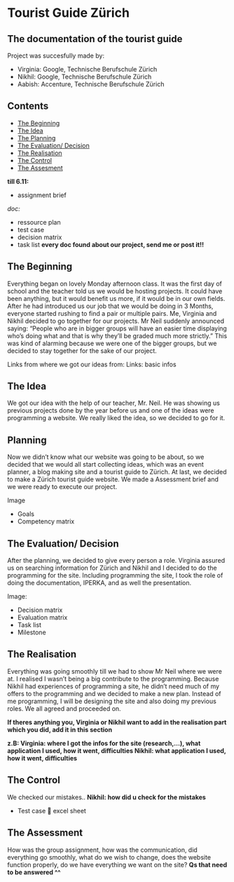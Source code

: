 # Tourist Guide Zürich
## The documentation of the tourist guide

Project was succesfully made by:
- Virginia: Google, Technische Berufschule Zürich
- Nikhil: Google, Technische Berufschule Zürich
- Aabish: Accenture, Technische Berufschule Zürich

## Contents
- [The Beginning](#thebeginning)
- [The Idea](#theidea)
- [The Planning](#theplanning)
- [The Evaluation/ Decision](#theevalanddec)
- [The Realisation](#therealisation)
- [The Control](#thecontrol)
- [The Assesment](#theassesment)


**till 6.11:**
- assignment brief

*doc:*
- ressource plan 
- test case
- decision matrix
- task list
**every doc found about our project, send me or post it!!**

<a name="thebeginning"></a>
## The Beginning
Everything began on lovely Monday afternoon class. It was the first day of school and the teacher told us we would be hosting projects. It could have been anything, but it would benefit us more, if it would be in our own fields. 
After he had introduced us our job that we would be doing in 3 Months, everyone started rushing to find a pair or multiple pairs. Me, Virginia and Nikhil decided to go together for our projects. Mr Neil suddenly announced saying: “People who are in bigger groups will have an easier time displaying who’s doing what and that is why they’ll be graded much more strictly.” This was kind of alarming because we were one of the bigger groups, but we decided to stay together for the sake of our project.

Links from where we got our ideas from:
Links: basic infos

<a name="theidea"></a>
## The Idea 
We got our idea with the help of our teacher, Mr. Neil. He was showing us previous projects done by the year before us and one of the ideas were programming a website. We really liked the idea, so we decided to go for it.

<a name="theplanning"></a>
## Planning
Now we didn’t know what our website was going to be about, so we decided that we would all start collecting ideas, which was an event planner, a blog making site and a tourist guide to Zürich. At last, we decided to make a Zürich tourist guide website. We made a Assessment brief and we were ready to execute our project. 

Image
-	Goals
-	Competency matrix

<a name="theevalanddec"></a>
## The Evaluation/ Decision 
After the planning, we decided to give every person a role. Virginia assured us on searching information for Zürich and Nikhil and I decided to do the programming for the site. Including programming the site, I took the role of doing the documentation, IPERKA, and as well the presentation. 

Image:
-	Decision matrix
-	Evaluation matrix
-	Task list
-	Milestone

<a name="therealisation"></a>
## The Realisation
Everything was going smoothly till we had to show Mr Neil where we were at. I realised I wasn’t being a big contribute to the programming. Because Nikhil had experiences of programming a site, he didn’t need much of my offers to the programming and we decided to make a new plan. 
Instead of me programming, I will be designing the site and also doing my previous roles. We all agreed and proceeded on.


**If theres anything you, Virginia or Nikhil want to add in the realisation part which you did, add it in this section**

**z.B:
Virginia: where I got the infos for the site (research,…), what application I used, how it went, difficulties
Nikhil: what application I used, how it went, difficulties**

<a name="thecontrol"></a>
## The Control
We checked our mistakes..
**Nikhil:  how did u check for the mistakes**
- Test case  excel sheet

<a name="theassesment"></a>
## The Assessment
How was the group assignment, how was the communication, did everything go smoothly, what do we wish to change, does the website function properly, do we have everything we want on the site?
**Qs that need to be answered ^^**
